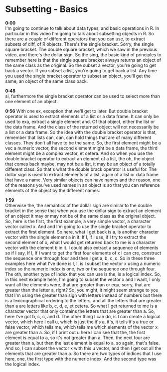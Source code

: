 # Subsetting - Basics

**0:00**  
I'm going to continue to talk about data types, and basic operations in R. In particular in this video I'm going to talk about subsetting objects in R. So there are a couple of different operators that you can use, to extract subsets of diff, of R objects. There's the single bracket. Sorry, the single square bracket. The double square bracket, which we saw in the previous video, and there's the dollar sign. So the sing, the basic kind of principles to remember here is that the single square bracket always returns an object of the same class as the original. So the subset a vector, you're going to get back a vector. If you subset a list, you're going to get back a list. Any time you used the single bracket operator to subset an object, you'll get the same, an object of the same class back. 

**0:48**  
si, furthermore the single bracket operator can be used to select more than one element of an object. 

**0:56**
With one ex, exception that we'll get to later. But double bracket operator is used to extract elements of a list or a data frame. It can only be used to exa, extract a single element and. Of that object, either the list or the data frame. And the class of the returned object will not necessarily be a list or a data frame. So the idea with the double bracket operator is that, remember that lists can, can, can hold things that are of many different classes. They don't all have to be the same. So, the first element might be a vec a numeric vector, the second element might be a data frame, the third element might be a complex vector, et cetera. And so when you use the double bracket operator to extract an element of a list, the oh, the object that comes back maybe, may not be a list, it may be an object of a totally different class. So that's what the double brack operator is useful for. The dollar sign is used to extract elements of a list, again of a list or data frame that have a name. Very similar objects can have names and the reason, one of the reasons you've used names in an object is so that you can reference elements of the object by the different names. 

**1:59**  
Otherwise the, the semantics of the dollar sign are similar to the double bracket in the sense that when you use the dollar sign to extract an element of an object it may or may not be of the same class as the original object. So, here is the first, the first example, a very simple vector, a character vector called x. And and I'm going to use the single bracket operator to extract the first element. So here, what I get back is a, is another character vector with the single element a in it. If I, if I use, if I try to extract the second element of x, what I would get returned back to me is a character vector with the element b in it. I could also extract a sequence of elements so if I say, If I, If I want to get the first four elements of x I can cre, construct the sequence one through four and then I get a, b, c, c. So in these three examples here what I've done is I, I, is I subset the vector x using a numeric index so the numeric index is one, two or the sequence one through four. The oth, another type of index that you can use is the, is a logical index. So, in this next example here, I'm going to subset the vector x and I want, I only want all the elements were, that are greater than or equ, sorry, that are greater than the letter a, right? So, you might, it might seem strange to you that I'm using the greater than sign with letters instead of numbers but there is a lexicographical ordering to the letters, and all the letters that are greater than a are letters like b, c, d, e, et cetera. So what I get returned to me is a character vector that only contains the letters that are greater than a. So, here I've got b, c, c, and d. The other thing I can do, is I can create a logical vector, which here I call u, which is just the it's a, it's, it tells it's a true or false vector, which tells me, which tells me which elements of the vector x are greater than a. So, if I print out u here I can see that the, the first element is equal to a, so it's not greater than a. Then, the next four are greater than a, but then the last element is equal to a, so again, that's false. And so, I can subset the vector x with this u vector, and then I get out all the elements that are greater than a. So there are two types of indices that I use here, one, the first type with the numeric index. And the second type was the logical index. 
